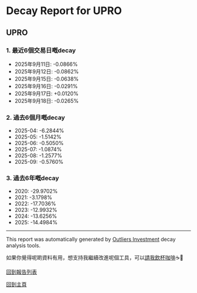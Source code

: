 # Decay Report for UPRO

## UPRO

### 1. 最近6個交易日嘅decay

- 2025年9月11日: -0.0866%
- 2025年9月12日: -0.0862%
- 2025年9月15日: -0.0638%
- 2025年9月16日: -0.0291%
- 2025年9月17日: +0.0120%
- 2025年9月18日: -0.0265%

### 2. 過去6個月嘅decay

- 2025-04: -6.2844%
- 2025-05: -1.5142%
- 2025-06: -0.5050%
- 2025-07: -1.0874%
- 2025-08: -1.2577%
- 2025-09: -0.5760%

### 3. 過去6年嘅decay

- 2020: -29.9702%
- 2021: -3.1798%
- 2022: -17.7036%
- 2023: -12.9932%
- 2024: -13.6256%
- 2025: -14.4984%

------------------------------
This report was automatically generated by [Outliers Investment](https://outliersecon.github.io/Outliers-Investment/) decay analysis tools.

如果你覺得呢啲資料有用，想支持我繼續改進呢個工具，可以[請我飲杯咖啡](https://buymeacoffee.com/outliersecon)☕🙏

[回到報告列表](https://outliersecon.github.io/Outliers-Investment/reports/reports_public)

[回到主頁](https://outliersecon.github.io/Outliers-Investment/)